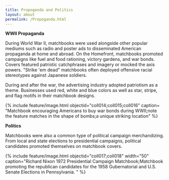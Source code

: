 ```yaml
---
title: Propoganda and Politics
layout: about
permalink: /Propoganda.html
---
```


<b>WWII Propaganda</b>

During World War II, matchbooks were used alongside other popular mediums such as radio and poster ads to disseminated American propaganda at home and abroad.
On the Homefront, matchbooks promoted campaigns like fuel and food rationing, victory gardens, and war bonds. Covers featured patriotic catchphrases and imagery or mocked the axis powers. "Strike 'em dead" matchbooks often deployed offensive racial stereotypes against Japanese soldiers. 

During and after the war, the advertising industry adopted patriotism as a theme. Businesses used red, white and blue colors as well as star, stripe, and flag motifs in their matchbook designs.

{% include feature/image.html objectid="coll014;coll015;coll016" caption= "Matchbook encouraging Americans to buy war bonds during WWII;note the feature matches in the shape of bombs;a unique striking location" %}


<b>Politics</b>

Matchbooks were also a common type of political campaign merchandizing. From local and state elections to presidential campaigns, political candidates promoted themselves on matchbook covers. 

{% include feature/image.html objectid="coll017;coll018" width="50" caption="Richard Nixon 1972 Presidential Campaign Matchbook;Matchbook promoting the republican candidates for the 1958 Gubernatorial and U.S.  Senate Elections in Pennsylvania. " %}

